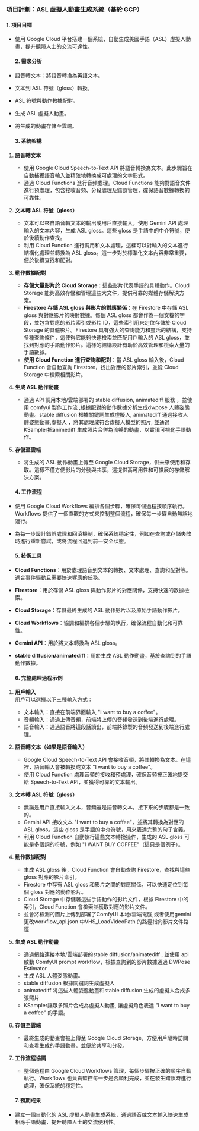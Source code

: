 ### **項目計劃：ASL 虛擬人動畫生成系統（基於 GCP）**

#### **1\. 項目目標**

* 使用 Google Cloud 平台搭建一個系統，自動生成美國手語（ASL）虛擬人動畫，提升聽障人士的交流可達性。

  #### **2\. 需求分析**

* 語音轉文本：將語音轉換為英語文本。  
* 文本到 ASL 符號（gloss）轉換。  
* ASL 符號與動作數據配對。  
* 生成 ASL 虛擬人動畫。  
* 將生成的動畫存儲至雲端。

  #### **3\. 系統架構**

1. **語音轉文本**  
   * 使用 Google Cloud Speech-to-Text API 將語音轉換為文本。此步驟旨在自動捕獲語音輸入並精確地轉換成可處理的文字形式。  
   * 通過 Cloud Functions 進行音頻處理。Cloud Functions 能夠對語音文件進行預處理，包含接收音頻、分段處理及錯誤管理，確保語音數據轉換的可靠性。  
2. **文本轉 ASL 符號（gloss）**  
   * 文本可以來自語音轉文本的輸出或用戶直接輸入。使用 Gemini API 處理輸入的文本內容，生成 ASL gloss。這些 gloss 是手語中的中介符號，便於後續動作查找。  
   * 利用 Cloud Function 進行調用和文本處理，這樣可以對輸入的文本進行結構化處理並轉換為 ASL gloss。這一步對於標準化文本內容非常重要，便於後續查找和配對。  
3. **動作數據配對**  
   * **存儲大量影片於 Cloud Storage**：這些影片代表手語的具體動作。Cloud Storage 能夠高效存儲和管理這些大文件，提供可靠的媒體存儲解決方案。  
   * **Firestore 存儲 ASL gloss 與影片的對應關係**：在 Firestore 中存儲 ASL gloss 與對應影片的映射數據。每個 ASL gloss 都會作為一個文檔的字段，並包含對應的影片索引或影片 ID，這些索引用來定位存儲於 Cloud Storage 的具體影片。Firestore 具有強大的查詢能力和靈活的結構，支持多種查詢條件，這使得它能夠快速檢索並匹配用戶輸入的 ASL gloss，並找到對應的手語動作影片。這樣的結構設計有助於高效管理和檢索大量的手語數據。  
   * **使用 Cloud Function 進行查詢和配對**：當 ASL gloss 輸入後，Cloud Function 會自動查詢 Firestore，找出對應的影片索引，並從 Cloud Storage 中檢索相關影片。  
4. **生成 ASL 動作動畫**  
   * 通過 API 調用本地/雲端部署的 stable diffusion,  animatediff 服務 ，並使用 comfyui 製作工作流  ,根據配對的動作數據分析生成dwpose 人體姿態動畫。stable diffusion 根據關鍵詞生成虛擬人, animatediff 通過接收人體姿態動畫,虛擬人 ，將其處理成符合虛擬人模型的照片, 並通過 KSampler把animediff 生成照片合併為流暢的動畫，以實現可視化手語動作。  
5. **存儲至雲端**  
   * 將生成的 ASL 動作動畫上傳至 Google Cloud Storage，供未來使用和存取。這樣不僅方便影片的分發與共享，還提供高可用性和可擴展的存儲解決方案。

   #### **4\. 工作流程**

* 使用 Google Cloud Workflows 編排各個步驟，確保每個過程按順序執行。Workflows 提供了一個直觀的方式來控制整個流程，確保每一步驟自動無誤地運行。  
* 為每一步設計錯誤處理和回滾機制，確保系統穩定性，例如在查詢或存儲失敗時進行重新嘗試，或將流程回退到前一安全狀態。

  #### **5\. 技術工具**

* **Cloud Functions**：用於處理語音到文本的轉換、文本處理、查詢和配對等。適合事件驅動且需要快速響應的任務。  
* **Firestore**：用於存儲 ASL gloss 與動作影片的對應關係，支持快速的數據檢索。  
* **Cloud Storage**：存儲最終生成的 ASL 動作影片以及原始手語動作影片。  
* **Cloud Workflows**：協調和編排各個步驟的執行，確保流程自動化和可靠性。  
* **Gemini API**：用於將文本轉換為 ASL gloss。  
* **stable diffusion/animatediff**：用於生成 ASL 動作動畫，基於查詢到的手語動作數據。

  #### **6\. 完整處理過程示例**

1. **用戶輸入**  
   用戶可以選擇以下三種輸入方式：  
   * 文本輸入：直接在前端界面輸入 "I want to buy a coffee"。  
   * 音頻輸入：通過上傳音頻，前端將上傳的音頻發送到後端進行處理。  
   * 語音輸入：通過語音將這段話讀出，前端將錄製的音頻發送到後端進行處理。  
2. **語音轉文本（如果是語音輸入）**  
   * Google Cloud Speech-to-Text API 會接收音頻，將其轉換為文本。在這裡，語音輸入會被轉換成文本 "I want to buy a coffee"。  
   * 使用 Cloud Function 處理音頻的接收和預處理，確保音頻被正確地提交給 Speech-to-Text API，並獲得可靠的文本輸出。  
3. **文本轉 ASL 符號（gloss）**  
   * 無論是用戶直接輸入文本，音頻還是語音轉文本，接下來的步驟都是一致的。  
   * Gemini API 接收文本 "I want to buy a coffee"，並將其轉換為對應的 ASL gloss。這些 gloss 是手語的中介符號，用來表達完整的句子含義。  
   * 利用 Cloud Function 自動執行這些文本轉換操作，生成的 ASL gloss 可能是多個詞的符號，例如 "I WANT BUY COFFEE"（這只是個例子）。  
4. **動作數據配對**  
   * 生成 ASL gloss 後，Cloud Function 會自動查詢 Firestore，查找與這些 gloss 對應的影片索引。  
   * Firestore 中存有 ASL gloss 和影片之間的對應關係，可以快速定位到每個 gloss 對應的動作影片。  
   * Cloud Storage 中存儲著這些手語動作的影片文件，根據 Firestore 中的索引，Cloud Function 會檢索並獲取對應的影片文件。  
   * 並會將檢測的圖片上傳到部署了ComfyUI 本地/雲端電腦,或者使用gemini更改workflow\_api.json 中VHS\_LoadVideoPath 的路徑指向影片文件路徑  
       
5. **生成 ASL 動作動畫**  
   * 通過網路連接本地/雲端部署的stable diffusion/animatediff , 並使用 api 啟動 ComfyUI prompt workflow，根據查詢到的影片數據通過 DWPose Estimator  
   *  生成 ASL 人體姿態動畫。  
   * stable diffusion 根據關鍵詞生成虛擬人  
   * animatediff 將這些人體姿態動畫和stable diffusion 生成的虛擬人合成多張照片  
   * KSampler讓眾多照片合成為虛擬人動畫, 讓虛擬角色表達 "I want to buy a coffee" 的手語。  
6. **存儲至雲端**  
   * 最終生成的動畫會被上傳至 Google Cloud Storage，方便用戶隨時訪問和查看生成的手語動畫，並便於共享和分發。  
7. **工作流程協調**  
   * 整個過程由 Google Cloud Workflows 管理，每個步驟按正確的順序自動執行。Workflows 也負責監控每一步是否順利完成，並在發生錯誤時進行處理，確保系統的穩定性。

   #### **7\. 預期成果**

* 建立一個自動化的 ASL 虛擬人動畫生成系統，通過語音或文本輸入快速生成相應手語動畫，提升聽障人士的交流便利性。

